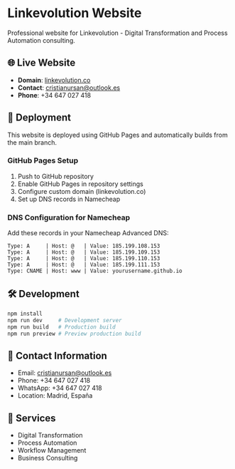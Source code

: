 # Linkevolution Website

Professional website for Linkevolution - Digital Transformation and Process Automation consulting.

## 🌐 Live Website
- **Domain**: [linkevolution.co](https://linkevolution.co)
- **Contact**: cristianursan@outlook.es
- **Phone**: +34 647 027 418

## 🚀 Deployment

This website is deployed using GitHub Pages and automatically builds from the main branch.

### GitHub Pages Setup
1. Push to GitHub repository
2. Enable GitHub Pages in repository settings
3. Configure custom domain (linkevolution.co)
4. Set up DNS records in Namecheap

### DNS Configuration for Namecheap
Add these records in your Namecheap Advanced DNS:

```
Type: A     | Host: @   | Value: 185.199.108.153
Type: A     | Host: @   | Value: 185.199.109.153  
Type: A     | Host: @   | Value: 185.199.110.153
Type: A     | Host: @   | Value: 185.199.111.153
Type: CNAME | Host: www | Value: yourusername.github.io
```

## 🛠️ Development

```bash
npm install
npm run dev     # Development server
npm run build   # Production build
npm run preview # Preview production build
```

## 📱 Contact Information
- Email: cristianursan@outlook.es
- Phone: +34 647 027 418
- WhatsApp: +34 647 027 418
- Location: Madrid, España

## 🎯 Services
- Digital Transformation
- Process Automation  
- Workflow Management
- Business Consulting
